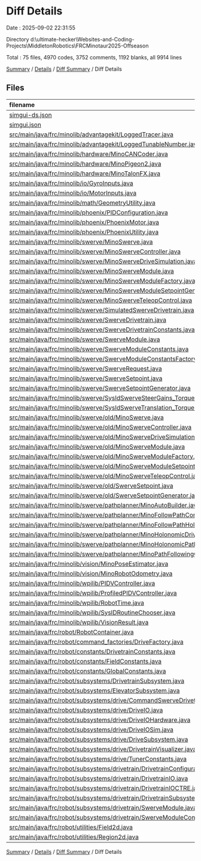 # Diff Details

Date : 2025-09-02 22:31:55

Directory d:\\ultimate-hecker\\Websites-and-Coding-Projects\\MiddletonRobotics\\FRCMinotaur2025-Offseason

Total : 75 files,  4970 codes, 3752 comments, 1192 blanks, all 9914 lines

[Summary](results.md) / [Details](details.md) / [Diff Summary](diff.md) / Diff Details

## Files
| filename | language | code | comment | blank | total |
| :--- | :--- | ---: | ---: | ---: | ---: |
| [simgui-ds.json](/simgui-ds.json) | JSON | -1 | 0 | 0 | -1 |
| [simgui.json](/simgui.json) | JSON | 1 | 0 | 0 | 1 |
| [src/main/java/frc/minolib/advantagekit/LoggedTracer.java](/src/main/java/frc/minolib/advantagekit/LoggedTracer.java) | Java | 15 | 9 | 5 | 29 |
| [src/main/java/frc/minolib/advantagekit/LoggedTunableNumber.java](/src/main/java/frc/minolib/advantagekit/LoggedTunableNumber.java) | Java | 60 | 50 | 22 | 132 |
| [src/main/java/frc/minolib/hardware/MinoCANCoder.java](/src/main/java/frc/minolib/hardware/MinoCANCoder.java) | Java | 39 | 0 | 9 | 48 |
| [src/main/java/frc/minolib/hardware/MinoPigeon2.java](/src/main/java/frc/minolib/hardware/MinoPigeon2.java) | Java | 16 | 0 | 3 | 19 |
| [src/main/java/frc/minolib/hardware/MinoTalonFX.java](/src/main/java/frc/minolib/hardware/MinoTalonFX.java) | Java | 6 | 0 | 2 | 8 |
| [src/main/java/frc/minolib/io/GyroInputs.java](/src/main/java/frc/minolib/io/GyroInputs.java) | Java | 4 | 0 | 2 | 6 |
| [src/main/java/frc/minolib/io/MotorInputs.java](/src/main/java/frc/minolib/io/MotorInputs.java) | Java | 2 | 0 | 1 | 3 |
| [src/main/java/frc/minolib/math/GeometryUtility.java](/src/main/java/frc/minolib/math/GeometryUtility.java) | Java | 17 | 0 | 6 | 23 |
| [src/main/java/frc/minolib/phoenix/PIDConfiguration.java](/src/main/java/frc/minolib/phoenix/PIDConfiguration.java) | Java | 15 | 0 | 3 | 18 |
| [src/main/java/frc/minolib/phoenix/PhoenixMotor.java](/src/main/java/frc/minolib/phoenix/PhoenixMotor.java) | Java | 2 | 1 | 2 | 5 |
| [src/main/java/frc/minolib/phoenix/PhoenixUtility.java](/src/main/java/frc/minolib/phoenix/PhoenixUtility.java) | Java | 124 | 74 | 13 | 211 |
| [src/main/java/frc/minolib/swerve/MinoSwerve.java](/src/main/java/frc/minolib/swerve/MinoSwerve.java) | Java | -404 | -76 | -65 | -545 |
| [src/main/java/frc/minolib/swerve/MinoSwerveController.java](/src/main/java/frc/minolib/swerve/MinoSwerveController.java) | Java | -51 | -43 | -11 | -105 |
| [src/main/java/frc/minolib/swerve/MinoSwerveDriveSimulation.java](/src/main/java/frc/minolib/swerve/MinoSwerveDriveSimulation.java) | Java | -70 | -31 | -21 | -122 |
| [src/main/java/frc/minolib/swerve/MinoSwerveModule.java](/src/main/java/frc/minolib/swerve/MinoSwerveModule.java) | Java | -145 | -10 | -31 | -186 |
| [src/main/java/frc/minolib/swerve/MinoSwerveModuleFactory.java](/src/main/java/frc/minolib/swerve/MinoSwerveModuleFactory.java) | Java | -39 | 0 | -6 | -45 |
| [src/main/java/frc/minolib/swerve/MinoSwerveModuleSetpointGenerator.java](/src/main/java/frc/minolib/swerve/MinoSwerveModuleSetpointGenerator.java) | Java | -111 | -30 | -26 | -167 |
| [src/main/java/frc/minolib/swerve/MinoSwerveTeleopControl.java](/src/main/java/frc/minolib/swerve/MinoSwerveTeleopControl.java) | Java | -71 | -31 | -16 | -118 |
| [src/main/java/frc/minolib/swerve/SimulatedSwerveDrivetrain.java](/src/main/java/frc/minolib/swerve/SimulatedSwerveDrivetrain.java) | Java | 91 | 50 | 20 | 161 |
| [src/main/java/frc/minolib/swerve/SwerveDrivetrain.java](/src/main/java/frc/minolib/swerve/SwerveDrivetrain.java) | Java | 324 | 320 | 75 | 719 |
| [src/main/java/frc/minolib/swerve/SwerveDrivetrainConstants.java](/src/main/java/frc/minolib/swerve/SwerveDrivetrainConstants.java) | Java | 14 | 37 | 4 | 55 |
| [src/main/java/frc/minolib/swerve/SwerveModule.java](/src/main/java/frc/minolib/swerve/SwerveModule.java) | Java | 251 | 165 | 54 | 470 |
| [src/main/java/frc/minolib/swerve/SwerveModuleConstants.java](/src/main/java/frc/minolib/swerve/SwerveModuleConstants.java) | Java | 152 | 382 | 40 | 574 |
| [src/main/java/frc/minolib/swerve/SwerveModuleConstantsFactory.java](/src/main/java/frc/minolib/swerve/SwerveModuleConstantsFactory.java) | Java | 150 | 338 | 33 | 521 |
| [src/main/java/frc/minolib/swerve/SwerveRequest.java](/src/main/java/frc/minolib/swerve/SwerveRequest.java) | Java | 355 | 516 | 94 | 965 |
| [src/main/java/frc/minolib/swerve/SwerveSetpoint.java](/src/main/java/frc/minolib/swerve/SwerveSetpoint.java) | Java | -19 | 0 | -5 | -24 |
| [src/main/java/frc/minolib/swerve/SwerveSetpointGenerator.java](/src/main/java/frc/minolib/swerve/SwerveSetpointGenerator.java) | Java | -191 | -107 | -42 | -340 |
| [src/main/java/frc/minolib/swerve/SysIdSwerveSteerGains\_Torque.java](/src/main/java/frc/minolib/swerve/SysIdSwerveSteerGains_Torque.java) | Java | 29 | 19 | 6 | 54 |
| [src/main/java/frc/minolib/swerve/SysIdSwerveTranslation\_Torque.java](/src/main/java/frc/minolib/swerve/SysIdSwerveTranslation_Torque.java) | Java | 30 | 21 | 6 | 57 |
| [src/main/java/frc/minolib/swerve/old/MinoSwerve.java](/src/main/java/frc/minolib/swerve/old/MinoSwerve.java) | Java | 403 | 76 | 65 | 544 |
| [src/main/java/frc/minolib/swerve/old/MinoSwerveController.java](/src/main/java/frc/minolib/swerve/old/MinoSwerveController.java) | Java | 51 | 43 | 11 | 105 |
| [src/main/java/frc/minolib/swerve/old/MinoSwerveDriveSimulation.java](/src/main/java/frc/minolib/swerve/old/MinoSwerveDriveSimulation.java) | Java | 70 | 31 | 21 | 122 |
| [src/main/java/frc/minolib/swerve/old/MinoSwerveModule.java](/src/main/java/frc/minolib/swerve/old/MinoSwerveModule.java) | Java | 147 | 10 | 32 | 189 |
| [src/main/java/frc/minolib/swerve/old/MinoSwerveModuleFactory.java](/src/main/java/frc/minolib/swerve/old/MinoSwerveModuleFactory.java) | Java | 39 | 0 | 6 | 45 |
| [src/main/java/frc/minolib/swerve/old/MinoSwerveModuleSetpointGenerator.java](/src/main/java/frc/minolib/swerve/old/MinoSwerveModuleSetpointGenerator.java) | Java | 111 | 30 | 26 | 167 |
| [src/main/java/frc/minolib/swerve/old/MinoSwerveTeleopControl.java](/src/main/java/frc/minolib/swerve/old/MinoSwerveTeleopControl.java) | Java | 71 | 31 | 16 | 118 |
| [src/main/java/frc/minolib/swerve/old/SwerveSetpoint.java](/src/main/java/frc/minolib/swerve/old/SwerveSetpoint.java) | Java | 19 | 0 | 5 | 24 |
| [src/main/java/frc/minolib/swerve/old/SwerveSetpointGenerator.java](/src/main/java/frc/minolib/swerve/old/SwerveSetpointGenerator.java) | Java | 191 | 107 | 42 | 340 |
| [src/main/java/frc/minolib/swerve/pathplanner/MinoAutoBuilder.java](/src/main/java/frc/minolib/swerve/pathplanner/MinoAutoBuilder.java) | Java | 52 | 39 | 12 | 103 |
| [src/main/java/frc/minolib/swerve/pathplanner/MinoFollowPathCommand.java](/src/main/java/frc/minolib/swerve/pathplanner/MinoFollowPathCommand.java) | Java | 99 | 13 | 26 | 138 |
| [src/main/java/frc/minolib/swerve/pathplanner/MinoFollowPathHolonomic.java](/src/main/java/frc/minolib/swerve/pathplanner/MinoFollowPathHolonomic.java) | Java | 83 | 79 | 4 | 166 |
| [src/main/java/frc/minolib/swerve/pathplanner/MinoHolonomicDriveController.java](/src/main/java/frc/minolib/swerve/pathplanner/MinoHolonomicDriveController.java) | Java | 142 | 94 | 34 | 270 |
| [src/main/java/frc/minolib/swerve/pathplanner/MinoHolonomicPathFollowerConfiguration.java](/src/main/java/frc/minolib/swerve/pathplanner/MinoHolonomicPathFollowerConfiguration.java) | Java | 44 | 64 | 8 | 116 |
| [src/main/java/frc/minolib/swerve/pathplanner/MinoPathFollowingController.java](/src/main/java/frc/minolib/swerve/pathplanner/MinoPathFollowingController.java) | Java | 13 | 27 | 6 | 46 |
| [src/main/java/frc/minolib/vision/MinoPoseEstimator.java](/src/main/java/frc/minolib/vision/MinoPoseEstimator.java) | Java | 13 | 39 | 10 | 62 |
| [src/main/java/frc/minolib/vision/MinoRobotOdometry.java](/src/main/java/frc/minolib/vision/MinoRobotOdometry.java) | Java | 74 | 78 | 25 | 177 |
| [src/main/java/frc/minolib/wpilib/PIDVController.java](/src/main/java/frc/minolib/wpilib/PIDVController.java) | Java | 200 | 195 | 57 | 452 |
| [src/main/java/frc/minolib/wpilib/ProfiledPIDVController.java](/src/main/java/frc/minolib/wpilib/ProfiledPIDVController.java) | Java | 164 | 248 | 44 | 456 |
| [src/main/java/frc/minolib/wpilib/RobotTime.java](/src/main/java/frc/minolib/wpilib/RobotTime.java) | Java | 8 | 0 | 2 | 10 |
| [src/main/java/frc/minolib/wpilib/SysIDRoutineChooser.java](/src/main/java/frc/minolib/wpilib/SysIDRoutineChooser.java) | Java | 55 | 0 | 15 | 70 |
| [src/main/java/frc/minolib/wpilib/VisionResult.java](/src/main/java/frc/minolib/wpilib/VisionResult.java) | Java | 24 | 0 | 6 | 30 |
| [src/main/java/frc/robot/RobotContainer.java](/src/main/java/frc/robot/RobotContainer.java) | Java | 4 | 0 | 3 | 7 |
| [src/main/java/frc/robot/command\_factories/DriveFactory.java](/src/main/java/frc/robot/command_factories/DriveFactory.java) | Java | 33 | 0 | 5 | 38 |
| [src/main/java/frc/robot/constants/DrivetrainConstants.java](/src/main/java/frc/robot/constants/DrivetrainConstants.java) | Java | -121 | -382 | -30 | -533 |
| [src/main/java/frc/robot/constants/FieldConstants.java](/src/main/java/frc/robot/constants/FieldConstants.java) | Java | 91 | 12 | 6 | 109 |
| [src/main/java/frc/robot/constants/GlobalConstants.java](/src/main/java/frc/robot/constants/GlobalConstants.java) | Java | 2 | 0 | 1 | 3 |
| [src/main/java/frc/robot/subsystems/DrivetrainSubsystem.java](/src/main/java/frc/robot/subsystems/DrivetrainSubsystem.java) | Java | -68 | 0 | -6 | -74 |
| [src/main/java/frc/robot/subsystems/ElevatorSubsystem.java](/src/main/java/frc/robot/subsystems/ElevatorSubsystem.java) | Java | -64 | 0 | -14 | -78 |
| [src/main/java/frc/robot/subsystems/drive/CommandSwerveDrivetrain.java](/src/main/java/frc/robot/subsystems/drive/CommandSwerveDrivetrain.java) | Java | 17 | 11 | 6 | 34 |
| [src/main/java/frc/robot/subsystems/drive/DriveIO.java](/src/main/java/frc/robot/subsystems/drive/DriveIO.java) | Java | 46 | 0 | 20 | 66 |
| [src/main/java/frc/robot/subsystems/drive/DriveIOHardware.java](/src/main/java/frc/robot/subsystems/drive/DriveIOHardware.java) | Java | 110 | 7 | 26 | 143 |
| [src/main/java/frc/robot/subsystems/drive/DriveIOSim.java](/src/main/java/frc/robot/subsystems/drive/DriveIOSim.java) | Java | 41 | 5 | 13 | 59 |
| [src/main/java/frc/robot/subsystems/drive/DriveSubsystem.java](/src/main/java/frc/robot/subsystems/drive/DriveSubsystem.java) | Java | 106 | 2 | 27 | 135 |
| [src/main/java/frc/robot/subsystems/drive/DrivetrainVisualizer.java](/src/main/java/frc/robot/subsystems/drive/DrivetrainVisualizer.java) | Java | 68 | 14 | 16 | 98 |
| [src/main/java/frc/robot/subsystems/drive/TunerConstants.java](/src/main/java/frc/robot/subsystems/drive/TunerConstants.java) | Java | 127 | 22 | 24 | 173 |
| [src/main/java/frc/robot/subsystems/drivetrain/DrivetrainConfiguration.java](/src/main/java/frc/robot/subsystems/drivetrain/DrivetrainConfiguration.java) | Java | 260 | 484 | 87 | 831 |
| [src/main/java/frc/robot/subsystems/drivetrain/DrivetrainIO.java](/src/main/java/frc/robot/subsystems/drivetrain/DrivetrainIO.java) | Java | 91 | 113 | 29 | 233 |
| [src/main/java/frc/robot/subsystems/drivetrain/DrivetrainIOCTRE.java](/src/main/java/frc/robot/subsystems/drivetrain/DrivetrainIOCTRE.java) | Java | 564 | 47 | 89 | 700 |
| [src/main/java/frc/robot/subsystems/drivetrain/DrivetrainSubsystem.java](/src/main/java/frc/robot/subsystems/drivetrain/DrivetrainSubsystem.java) | Java | 543 | 527 | 125 | 1,195 |
| [src/main/java/frc/robot/subsystems/drivetrain/SwerveModule.java](/src/main/java/frc/robot/subsystems/drivetrain/SwerveModule.java) | Java | -254 | -167 | -60 | -481 |
| [src/main/java/frc/robot/subsystems/drivetrain/SwerveModuleConfiguration.java](/src/main/java/frc/robot/subsystems/drivetrain/SwerveModuleConfiguration.java) | Java | 183 | 8 | 49 | 240 |
| [src/main/java/frc/robot/utilities/Field2d.java](/src/main/java/frc/robot/utilities/Field2d.java) | Java | 461 | 146 | 112 | 719 |
| [src/main/java/frc/robot/utilities/Region2d.java](/src/main/java/frc/robot/utilities/Region2d.java) | Java | 62 | 45 | 14 | 121 |

[Summary](results.md) / [Details](details.md) / [Diff Summary](diff.md) / Diff Details